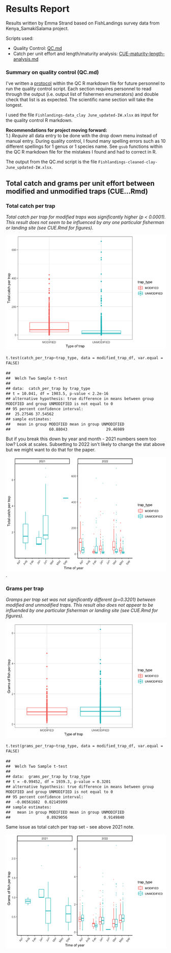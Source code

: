 # Results Report

Results written by Emma Strand based on FishLandings survey data from Kenya_SamakiSalama project.

Scripts used:  
- Quality Control: [QC.md](https://github.com/emmastrand/Kenya_SamakiSalama/blob/main/FishLandings/scripts/QC.md)    
- Catch per unit effort and length/maturity analysis: [CUE-maturity-length-analysis.md](https://github.com/emmastrand/Kenya_SamakiSalama/blob/main/FishLandings/scripts/CUE-maturity-length-analysis.md)  

### Summary on quality control (QC.md)

I've written a [protocol](https://github.com/emmastrand/Kenya_SamakiSalama/blob/main/FishLandings/scripts/QC.md#-protocol-to-run-this-with-a-future-xlsx-file) within the QC R markdown file for future personnel to run the quality control script. Each section requires personnel to read through the output (i.e. output list of fishermen enumerators) and double check that list is as expected. The scientific name section will take the longest.

I used the file `Fishlandings-data_clay June_updated-IW.xlsx` as input for the quality control R markdown.

**Recommendations for project moving forward:**    
1.) *Require* all data entry to be done with the drop down menu instead of manual entry. During quality control, I found many spelling errors such as 10 different spellings for 1 genus or 1 species name. See `gsub` functions within the QC R markdown file for the mistakes I found and had to correct in R.  

The output from the QC.md script is the file `Fishlandings-cleaned-clay-June_updated-IW.xlsx`.

## Total catch and grams per unit effort between modified and unmodified traps (CUE...Rmd)

### Total catch per trap

*Total catch per trap for modified traps was significantly higher (p < 0.0001). This result does not seem to be influenced by any one particular fisherman or landing site (see CUE.Rmd for figures).*

![](https://github.com/emmastrand/Kenya_SamakiSalama/raw/main/FishLandings/scripts/CUE-maturity-length-analysis_files/figure-gfm/unnamed-chunk-4-1.png)

```
t.test(catch_per_trap~trap_type, data = modified_trap_df, var.equal = FALSE)

##
##  Welch Two Sample t-test
##
## data:  catch_per_trap by trap_type
## t = 10.041, df = 1903.5, p-value < 2.2e-16
## alternative hypothesis: true difference in means between group MODIFIED and group UNMODIFIED is not equal to 0
## 95 percent confidence interval:
##  25.27546 37.54562
## sample estimates:
##   mean in group MODIFIED mean in group UNMODIFIED
##                 60.88043                 29.46989
```

But if you break this down by year and month - 2021 numbers seem too low? Look at scales. Subsetting to 2022 isn't likely to change the stat above but we might want to do that for the paper.

![](https://github.com/emmastrand/Kenya_SamakiSalama/raw/main/FishLandings/scripts/CUE-maturity-length-analysis_files/figure-gfm/unnamed-chunk-4-4.png).

### Grams per trap

*Gramps per trap set was not significantly different (p=0.3201) between modified and unmodified traps. This result also does not appear to be influended by one particular fisherman or landing site (see CUE.Rmd for figures).*

![](https://github.com/emmastrand/Kenya_SamakiSalama/raw/main/FishLandings/scripts/CUE-maturity-length-analysis_files/figure-gfm/unnamed-chunk-5-1.png)

```
t.test(grams_per_trap~trap_type, data = modified_trap_df, var.equal = FALSE)

##
##  Welch Two Sample t-test
##
## data:  grams_per_trap by trap_type
## t = -0.99452, df = 1939.3, p-value = 0.3201
## alternative hypothesis: true difference in means between group MODIFIED and group UNMODIFIED is not equal to 0
## 95 percent confidence interval:
##  -0.06561682  0.02145999
## sample estimates:
##   mean in group MODIFIED mean in group UNMODIFIED
##                0.8929056                0.9149840
```

Same issue as total catch per trap set - see above 2021 note.

![](https://github.com/emmastrand/Kenya_SamakiSalama/raw/main/FishLandings/scripts/CUE-maturity-length-analysis_files/figure-gfm/unnamed-chunk-5-4.png)

